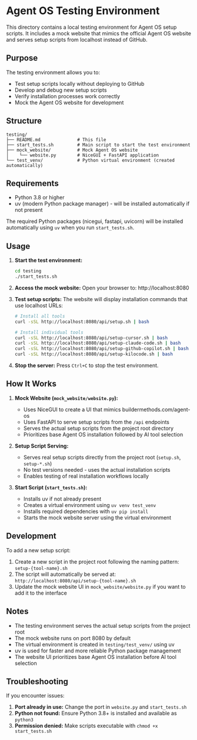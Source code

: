 # Agent OS Testing Environment

This directory contains a local testing environment for Agent OS setup scripts. It includes a mock website that mimics the official Agent OS website and serves setup scripts from localhost instead of GitHub.

## Purpose

The testing environment allows you to:
- Test setup scripts locally without deploying to GitHub
- Develop and debug new setup scripts
- Verify installation processes work correctly
- Mock the Agent OS website for development

## Structure

```
testing/
├── README.md              # This file
├── start_tests.sh         # Main script to start the test environment
├── mock_website/          # Mock Agent OS website
│    └── website.py        # NiceGUI + FastAPI application
└── test_venv/             # Python virtual environment (created automatically)
```

## Requirements

- Python 3.8 or higher
- uv (modern Python package manager) - will be installed automatically if not present

The required Python packages (nicegui, fastapi, uvicorn) will be installed automatically using `uv` when you run `start_tests.sh`.

## Usage

1. **Start the test environment:**
   ```bash
   cd testing
   ./start_tests.sh
   ```

2. **Access the mock website:**
   Open your browser to: http://localhost:8080

3. **Test setup scripts:**
   The website will display installation commands that use localhost URLs:
   ```bash
   # Install all tools
   curl -sSL http://localhost:8080/api/setup.sh | bash
   
   # Install individual tools
   curl -sSL http://localhost:8080/api/setup-cursor.sh | bash
   curl -sSL http://localhost:8080/api/setup-claude-code.sh | bash
   curl -sSL http://localhost:8080/api/setup-github-copilot.sh | bash
   curl -sSL http://localhost:8080/api/setup-kilocode.sh | bash
   ```

4. **Stop the server:**
   Press `Ctrl+C` to stop the test environment.

## How It Works

1. **Mock Website (`mock_website/website.py`):**
   - Uses NiceGUI to create a UI that mimics buildermethods.com/agent-os
   - Uses FastAPI to serve setup scripts from the `/api` endpoints
   - Serves the actual setup scripts from the project root directory
   - Prioritizes base Agent OS installation followed by AI tool selection

2. **Setup Script Serving:**
   - Serves real setup scripts directly from the project root (`setup.sh`, `setup-*.sh`)
   - No test versions needed - uses the actual installation scripts
   - Enables testing of real installation workflows locally

3. **Start Script (`start_tests.sh`):**
   - Installs uv if not already present
   - Creates a virtual environment using `uv venv test_venv`
   - Installs required dependencies with `uv pip install`
   - Starts the mock website server using the virtual environment

## Development

To add a new setup script:

1. Create a new script in the project root following the naming pattern: `setup-{tool-name}.sh`
2. The script will automatically be served at: `http://localhost:8080/api/setup-{tool-name}.sh`
3. Update the mock website UI in `mock_website/website.py` if you want to add it to the interface

## Notes

- The testing environment serves the actual setup scripts from the project root
- The mock website runs on port 8080 by default
- The virtual environment is created in `testing/test_venv/` using uv
- uv is used for faster and more reliable Python package management
- The website UI prioritizes base Agent OS installation before AI tool selection

## Troubleshooting

If you encounter issues:

1. **Port already in use:** Change the port in `website.py` and `start_tests.sh`
2. **Python not found:** Ensure Python 3.8+ is installed and available as `python3`
3. **Permission denied:** Make scripts executable with `chmod +x start_tests.sh`